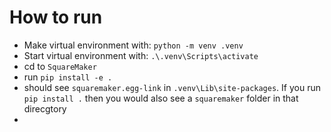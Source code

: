# How to run
- Make virtual environment with: `python -m venv .venv`
- Start virtual environment with: `.\.venv\Scripts\activate`
- cd to `SquareMaker`
- run `pip install -e .`
- should see `squaremaker.egg-link` in `.venv\Lib\site-packages`.  If you run `pip install .` then you would also see a `squaremaker` folder in that direcgtory
- 
